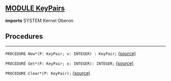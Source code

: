 
## [MODULE KeyPairs](https://github.com/io-core/Attest/blob/main/KeyPairs.Mod)

**imports** SYSTEM Kernel Oberon
## Procedures
---

`PROCEDURE New*(P: KeyPair; v: INTEGER) : KeyPair;` [(source)](https://github.com/io-core/Attest/blob/main/KeyPairs.Mod#L15)


`PROCEDURE Get*(P: KeyPair; x: INTEGER): INTEGER;` [(source)](https://github.com/io-core/Attest/blob/main/KeyPairs.Mod#L25)


`PROCEDURE Clear*(P: KeyPair);` [(source)](https://github.com/io-core/Attest/blob/main/KeyPairs.Mod#L36)


